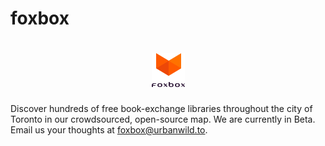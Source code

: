 # foxbox

<h1 align="center">
  <img src="https://github.com/hugolynch/foxbox/blob/master/www/assets/logo.png" alt="foxbox logo">
</h1>


Discover hundreds of free book-exchange libraries throughout the city of Toronto in our crowdsourced, open-source map. We are currently in Beta. Email us your thoughts at <foxbox@urbanwild.to>.

